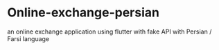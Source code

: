 # Online-exchange-persian
an online exchange application using flutter with fake API with Persian / Farsi language

